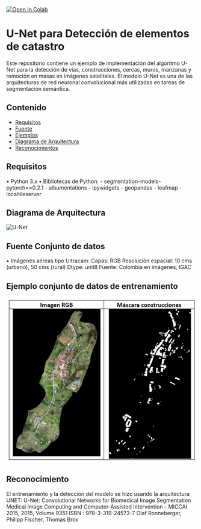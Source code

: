 <a target="_blank" href="https://colab.research.google.com/drive/1A3KbD7-sAJbPmyh2mlURrKhMGxSh-RUK">
  <img src="https://colab.research.google.com/assets/colab-badge.svg" alt="Open In Colab"/>
</a>


# U-Net para Detección de elementos de catastro

Este repositorio contiene un ejemplo de implementación del algoritmo U-Net para la detección de vías, construcciones, cercas, muros, manzanas y remoción en masas en imágenes satelitales. 
El modelo U-Net es una de las arquitecturas de red neuronal convolucional más utilizadas en tareas de segmentación semántica.

## Contenido

- [Requisitos](#Requisitos)
- [Fuente](#Fuente-Conjunto-de-datos)
- [Ejemplos](#Ejemplos)
- [Diagrama de Arquitectura](#diagrama-de-arquitectura)
- [Reconocimientos](#Reconocimientos)

## Requisitos
•	Python 3.x
•	Bibliotecas de Python:
    - segmentation-models-pytorch==0.2.1
    - albumentations
    - ipywidgets
    - geopandas
    - leafmap
    - localtileserver

## Diagrama de Arquitectura
![U-Net](https://www.mdpi.com/remotesensing/remotesensing-09-00680/article_deploy/html/images/remotesensing-09-00680-g002.png)

## Fuente Conjunto de datos
•	Imágenes aéreas tipo Ultracam:
    Capas: RGB 
    Resolución espacial: 10 cms (urbano), 50 cms (rural)
    Dtype: unit8
    Fuente: Colombia en imágenes, IGAC
    

## Ejemplo conjunto de datos de entrenamiento
![Conjunto de datos de entrenamiento](ejemplo_dataset.png)

## Reconocimiento
El entrenamiento y la detección del modelo se hizo usando la arquitectura UNET:
  U-Net: Convolutional Networks for Biomedical Image Segmentation
  Medical Image Computing and Computer-Assisted Intervention – MICCAI 2015, 2015, Volume 9351
  ISBN : 978-3-319-24573-7
  Olaf Ronneberger, Philipp Fischer, Thomas Brox

